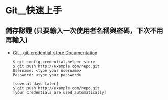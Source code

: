 # Git__快速上手

## 儲存認證 (只要輸入一次使用者名稱與密碼，下次不用再輸入)
* [Git - git-credential-store Documentation](https://git-scm.com/docs/git-credential-store)

    ```shell=
    $ git config credential.helper store
    $ git push http://example.com/repo.git
    Username: <type your username>
    Password: <type your password>

    [several days later]
    $ git push http://example.com/repo.git
    [your credentials are used automatically]
    ```

